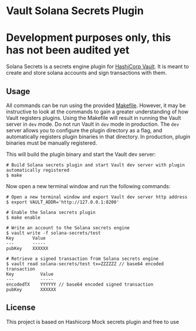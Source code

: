 # Vault Solana Secrets Plugin

# Development purposes only, this has not been audited yet

Solana Secrets is a secrets engine plugin for [HashiCorp Vault](https://www.vaultproject.io/). It is meant to create and store solana accounts and sign transactions with them.

## Usage

All commands can be run using the provided [Makefile](./Makefile). However, it may be instructive to look at the commands to gain a greater understanding of how Vault registers plugins. Using the Makefile will result in running the Vault server in `dev` mode. Do not run Vault in `dev` mode in production. The `dev` server allows you to configure the plugin directory as a flag, and automatically registers plugin binaries in that directory. In production, plugin binaries must be manually registered.

This will build the plugin binary and start the Vault dev server:

```
# Build Solana secrets plugin and start Vault dev server with plugin automatically registered
$ make
```

Now open a new terminal window and run the following commands:

```
# Open a new terminal window and export Vault dev server http address
$ export VAULT_ADDR='http://127.0.0.1:8200'

# Enable the Solana secrets plugin
$ make enable

# Write an account to the Solana secrets engine
$ vault write -f solana-secrets/test
Key       Value
---       -----
pubKey    XXXXXX

# Retrieve a signed transaction from Solana secrets engine
$ vault read solana-secrets/test tx=ZZZZZZ // base64 encoded transaction
Key          Value
---          -----
encodedTX    YYYYYY // base64 encoded signed transaction
pubKey       XXXXXX
```

## License
This project is based on Hashicorp Mock secrets plugin and free to use
